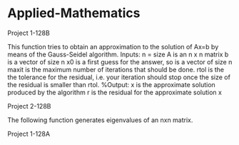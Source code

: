 # Applied-Mathematics

Project 1-128B

This function tries to obtain an approximation to the solution of Ax=b by means of the Gauss-Seidel algorithm. 
Inputs:
 n = size
 A is an n x n matrix
 b is a vector of size n
 x0 is a first guess for the answer, so is a vector of size n
 maxit is the maximum number of iterations that should be done.
 rtol is the the tolerance for the residual, i.e. your iteration
 should stop once the size of the residual is smaller than rtol. %Output:
 x is the approximate solution produced by the algorithm
 r is the residual for the approximate solution x
 
 Project 2-128B
 
 The following function generates eigenvalues of an nxn matrix. 
 
 Project 1-128A
 
 
 
